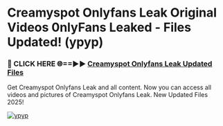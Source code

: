 # Creamyspot Onlyfans Leak Original Videos 0nlyFans Leaked - Files Updated! (ypyp)

<h3>🔴 CLICK HERE 🌐==►► <a href="https://tinyurl.com/4seja8ks" rel="nofollow">Creamyspot Onlyfans Leak Updated Files</a></h3>

Get Creamyspot Onlyfans Leak and all content. Now you can access all videos and pictures of Creamyspot Onlyfans Leak. New Updated Files 2025!

[![ypyp](https://i.imgur.com/EWjZXRe.gif)](https://tinyurl.com/4seja8ks)
